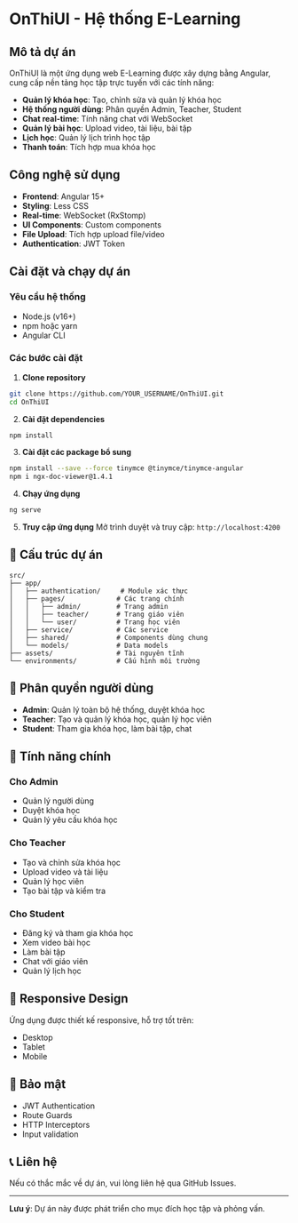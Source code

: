 # OnThiUI - Hệ thống E-Learning

## Mô tả dự án

OnThiUI là một ứng dụng web E-Learning được xây dựng bằng Angular, cung cấp nền tảng học tập trực tuyến với các tính năng:

- **Quản lý khóa học**: Tạo, chỉnh sửa và quản lý khóa học
- **Hệ thống người dùng**: Phân quyền Admin, Teacher, Student
- **Chat real-time**: Tính năng chat với WebSocket
- **Quản lý bài học**: Upload video, tài liệu, bài tập
- **Lịch học**: Quản lý lịch trình học tập
- **Thanh toán**: Tích hợp mua khóa học

## Công nghệ sử dụng

- **Frontend**: Angular 15+
- **Styling**: Less CSS
- **Real-time**: WebSocket (RxStomp)
- **UI Components**: Custom components
- **File Upload**: Tích hợp upload file/video
- **Authentication**: JWT Token

## Cài đặt và chạy dự án

### Yêu cầu hệ thống
- Node.js (v16+)
- npm hoặc yarn
- Angular CLI

### Các bước cài đặt

1. **Clone repository**
```bash
git clone https://github.com/YOUR_USERNAME/OnThiUI.git
cd OnThiUI
```

2. **Cài đặt dependencies**
```bash
npm install
```

3. **Cài đặt các package bổ sung**
```bash
npm install --save --force tinymce @tinymce/tinymce-angular
npm i ngx-doc-viewer@1.4.1
```

4. **Chạy ứng dụng**
```bash
ng serve
```

5. **Truy cập ứng dụng**
Mở trình duyệt và truy cập: `http://localhost:4200`

## 📁 Cấu trúc dự án

```
src/
├── app/
│   ├── authentication/     # Module xác thực
│   ├── pages/             # Các trang chính
│   │   ├── admin/         # Trang admin
│   │   ├── teacher/       # Trang giáo viên
│   │   └── user/          # Trang học viên
│   ├── service/           # Các service
│   ├── shared/            # Components dùng chung
│   └── models/            # Data models
├── assets/                # Tài nguyên tĩnh
└── environments/          # Cấu hình môi trường
```

## 👥 Phân quyền người dùng

- **Admin**: Quản lý toàn bộ hệ thống, duyệt khóa học
- **Teacher**: Tạo và quản lý khóa học, quản lý học viên
- **Student**: Tham gia khóa học, làm bài tập, chat

## 🔧 Tính năng chính

### Cho Admin
- Quản lý người dùng
- Duyệt khóa học
- Quản lý yêu cầu khóa học

### Cho Teacher
- Tạo và chỉnh sửa khóa học
- Upload video và tài liệu
- Quản lý học viên
- Tạo bài tập và kiểm tra

### Cho Student
- Đăng ký và tham gia khóa học
- Xem video bài học
- Làm bài tập
- Chat với giáo viên
- Quản lý lịch học

## 📱 Responsive Design

Ứng dụng được thiết kế responsive, hỗ trợ tốt trên:
- Desktop
- Tablet
- Mobile

## 🔐 Bảo mật

- JWT Authentication
- Route Guards
- HTTP Interceptors
- Input validation

## 📞 Liên hệ

Nếu có thắc mắc về dự án, vui lòng liên hệ qua GitHub Issues.

---

**Lưu ý**: Dự án này được phát triển cho mục đích học tập và phỏng vấn.